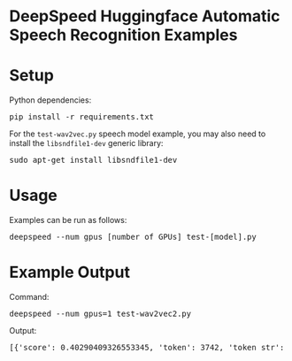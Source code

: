 
# DeepSpeed Huggingface Automatic Speech Recognition Examples

# Setup
Python dependencies:
<pre>
pip install -r requirements.txt
</pre>

For the `test-wav2vec.py` speech model example, you may also need to install the `libsndfile1-dev` generic library:
<pre>
sudo apt-get install libsndfile1-dev
</pre>

# Usage
Examples can be run as follows:
<pre>deepspeed --num_gpus [number of GPUs] test-[model].py</pre>

# Example Output
Command:
<pre>
deepspeed --num_gpus=1 test-wav2vec2.py
</pre>

Output:
<pre>
[{'score': 0.40290409326553345, 'token': 3742, 'token_str': ' Internet', 'sequence': 'The invention of the Internet revolutionized the way we communicate with each other.'}, {'score': 0.20314466953277588, 'token': 7377, 'token_str': ' telephone', 'sequence': 'The invention of the telephone revolutionized the way we communicate with each other.'}, {'score': 0.17653286457061768, 'token': 2888, 'token_str': ' internet', 'sequence': 'The invention of the internet revolutionized the way we communicate with each other.'}, {'score': 0.06900821626186371, 'token': 4368, 'token_str': ' smartphone', 'sequence': 'The invention of the smartphone revolutionized the way we communicate with each other.'}, {'score': 0.03270129859447479, 'token': 3034, 'token_str': ' computer', 'sequence': 'The invention of the computer revolutionized the way we communicate with each other.'}]
</pre>

